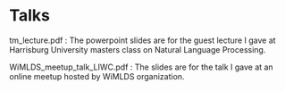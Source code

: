 # Talks

tm_lecture.pdf : The powerpoint slides are for the guest lecture I gave at Harrisburg University masters class on Natural Language Processing. 

WiMLDS_meetup_talk_LIWC.pdf : The slides are for the talk I gave at an online meetup hosted by WiMLDS organization.  
